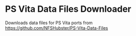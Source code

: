 # PS Vita Data Files Downloader
Downloads data files for PS Vita ports from https://github.com/NFSHubster/PS-Vita-Data-Files